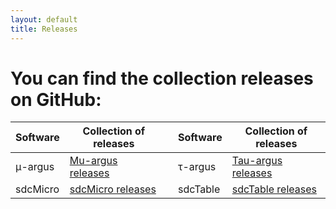 ```yaml
---
layout: default
title: Releases
---
```

# You can find the collection releases on GitHub:

| Software | Collection of releases |    | Software | Collection of releases |
| --- | --- | --- | --- | --- | 
| &mu;-argus | [Mu-argus releases](https://github.com/sdcTools/muargus/releases) | | &tau;-argus | [Tau-argus releases](https://github.com/sdcTools/tauargus/releases) |
| sdcMicro | [sdcMicro releases](https://github.com/sdcTools/sdcMicro/releases) | | sdcTable | [sdcTable releases](https://github.com/sdcTools/sdcTable/releases) |